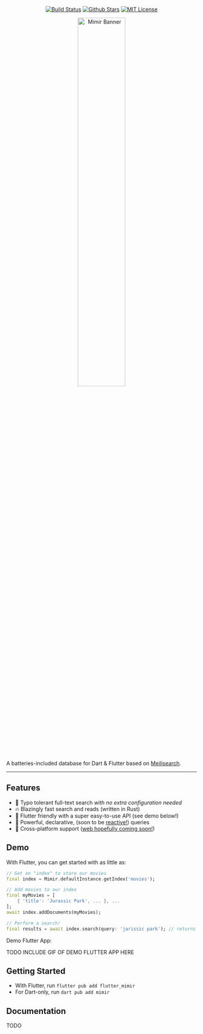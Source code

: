 <p align="center">
<a href="https://github.com/GregoryConrad/mimir/actions"><img src="https://github.com/GregoryConrad/mimir/actions/workflows/build.yml/badge.svg" alt="Build Status"></a>
<a href="https://github.com/GregoryConrad/mimir"><img src="https://img.shields.io/github/stars/GregoryConrad/mimir.svg?style=flat&logo=github&colorB=deeppink&label=stars" alt="Github Stars"></a>
<a href="https://opensource.org/licenses/MIT"><img src="https://img.shields.io/badge/license-MIT-purple.svg" alt="MIT License"></a>
</p>

<p align="center">
<img src="https://github.com/GregoryConrad/mimir/blob/main/assets/prototype-logo.png?raw=true" width="50%" alt="Mimir Banner" />
</p>

A batteries-included database for Dart & Flutter based on [Meilisearch](https://www.meilisearch.com).

---

## Features
- 🔎 Typo tolerant full-text search *with no extra configuration needed*
- 🔥 Blazingly fast search and reads (written in Rust)
- 🤝 Flutter friendly with a super easy-to-use API (see demo below!)
- 🔱 Powerful, declarative, (soon to be [reactive!](https://github.com/GregoryConrad/mimir/issues/38)) queries
- 🔌 Cross-platform support ([web hopefully coming soon!](https://github.com/GregoryConrad/mimir/issues/10))


## Demo
With Flutter, you can get started with as little as:
```dart
// Get an "index" to store our movies
final index = Mimir.defaultInstance.getIndex('movies');

// Add movies to our index
final myMovies = [
    { 'title': 'Jurassic Park', ... }, ...
];
await index.addDocuments(myMovies);

// Perform a search!
final results = await index.search(query: 'jarissic park'); // returns Jurassic Park!
```

Demo Flutter App:

TODO INCLUDE GIF OF DEMO FLUTTER APP HERE


## Getting Started
- With Flutter, run `flutter pub add flutter_mimir`
- For Dart-only, run `dart pub add mimir`


## Documentation
TODO
